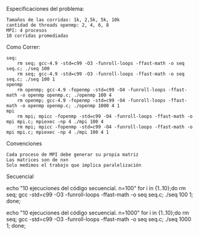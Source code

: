 Especificaciones del problema:

	Tamaños de las corridas: 1k, 2,5k, 5k, 10k
	cantidad de threads openmp: 2, 4, 6, 8
	MPI: 4 procesos
	10 corridas promediadas

Como Correr:

	seq:
		rm seq; gcc-4.9 -std=c99 -O3 -funroll-loops -ffast-math -o seq seq.c; ./seq 100
		rm seq; gcc-4.9 -std=c99 -O3 -funroll-loops -ffast-math -o seq seq.c; ./seq 100 1
	openmp
		rm openmp; gcc-4.9 -fopenmp -std=c99 -O4 -funroll-loops -ffast-math -o openmp openmp.c; ./openmp 100 4
		rm openmp; gcc-4.9 -fopenmp -std=c99 -O4 -funroll-loops -ffast-math -o openmp openmp.c; ./openmp 1000 4 1
	mpi
		rm mpi; mpicc -fopenmp -std=c99 -O4 -funroll-loops -ffast-math -o mpi mpi.c; mpiexec -np 4 ./mpi 100 4
		rm mpi; mpicc -fopenmp -std=c99 -O4 -funroll-loops -ffast-math -o mpi mpi.c; mpiexec -np 4 ./mpi 100 4 1

Convenciones

	Cada proceso de MPI debe generar su propia matriz
	Las matrices son de nxn
	Solo medimos el trabajo que implica paralelización




Secuencial

echo "10 ejecuciones del código secuencial. n=100"
for i in {1..10};do rm seq; gcc -std=c99 -O3 -funroll-loops -ffast-math -o seq seq.c; ./seq 100 1; done;

echo "10 ejecuciones del código secuencial. n=1000"
for i in {1..10};do rm seq; gcc -std=c99 -O3 -funroll-loops -ffast-math -o seq seq.c; ./seq 1000 1; done;